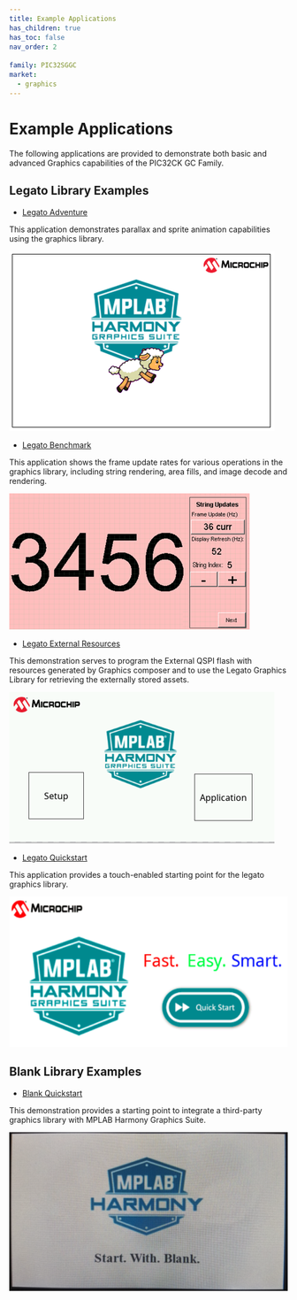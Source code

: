 ```yaml
---
title: Example Applications
has_children: true
has_toc: false
nav_order: 2

family: PIC32SGGC
market:
  - graphics
---
```


# Example Applications

The following applications are provided to demonstrate both basic and advanced Graphics capabilities of the PIC32CK GC Family.

## Legato Library Examples 

* [Legato Adventure](./legato_adventure/readme.md)

This application demonstrates parallax and sprite animation capabilities using the graphics library.

![](./../images/legato_adventure.png)

* [Legato Benchmark](./legato_benchmark/readme.md)

This application shows the frame update rates for various operations in the graphics library, including string rendering, area fills, and image decode and rendering. 

![](./../images/legato_bm_wqvga_run1.png)

* [Legato External Resources](./legato_ext_res/readme.md)

This demonstration serves to program the External QSPI flash with resources generated by Graphics composer and to use the Legato Graphics Library for retrieving the externally stored assets.



![](./../images/IntroScreen.png)

* [Legato Quickstart](./legato_quickstart/readme.md)

This application provides a touch-enabled starting point for the legato graphics library.

![](./../images/legato_quickstart.png)

## Blank Library Examples

* [Blank Quickstart](./blank_quickstart/readme.md)

This demonstration provides a starting point to integrate a third-party graphics library with MPLAB Harmony Graphics Suite.

![](./../images/blank_quickstart.png)

